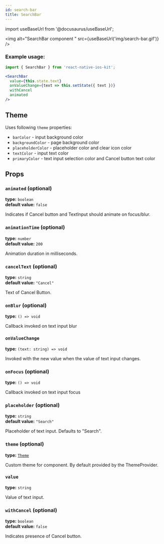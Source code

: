 ```yaml
---
id: search-bar
title: SearchBar
---
```

import useBaseUrl from '@docusaurus/useBaseUrl';

<img alt="SearchBar component " src={useBaseUrl('img/search-bar.gif')} />

### Example usage:
```jsx
import { SearchBar } from 'react-native-ios-kit';

<SearchBar
  value={this.state.text}
  onValueChange={text => this.setState({ text })}
  withCancel
  animated
/>
```

## Theme

Uses following `theme` properties:
 - `barColor` - input background color
 - `backgroundColor` - page background color
 - `placeholderColor` - placeholder color and clear icon color
 - `textColor` - input text color
 - `primaryColor` - text input selection color and Cancel button text color

## Props

### `animated` (optional)
**type:** `boolean`  
**default value:** `false`

Indicates if Cancel button and TextInput should animate on focus/blur.

### `animationTime` (optional)
**type:** `number`  
**default value:** `200`

Animation duration in milliseconds.

### `cancelText` (optional)
**type:** `string`  
**default value:** `"Cancel"`

Text of Cancel Button.

### `onBlur` (optional)
**type:** `() => void`  

Callback invoked on text input blur

### `onValueChange`
**type:** `(text: string) => void`  

Invoked with the new value when the value of text input changes.

### `onFocus` (optional)
**type:** `() => void`  

Callback invoked on text input focus

### `placeholder` (optional)
**type:** `string`  
**default value:** `"Search"`

Placeholder of text input. Defaults to "Search".

### `theme` (optional)
**type:** [`Theme`](theme)

Custom theme for component. By default provided by the ThemeProvider.

### `value`
**type:** `string`  

Value of text input.

### `withCancel` (optional)
**type:** `boolean`  
**default value:** `false`

Indicates presence of Cancel button.  
